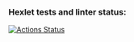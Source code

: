 ### Hexlet tests and linter status:
[![Actions Status](https://github.com/Ludmila398/php-project-45/workflows/hexlet-check/badge.svg)](https://github.com/Ludmila398/php-project-45/actions)